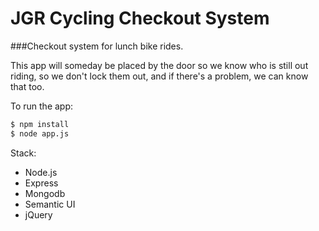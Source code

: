 JGR Cycling Checkout System
================

###Checkout system for lunch bike rides.  

This app will someday be placed by the door so we know who is still out riding, so we don't lock them out, and if there's a problem, we can know that too.

To run the app:
```bash
$ npm install
$ node app.js
```


Stack:
- Node.js
- Express
- Mongodb
- Semantic UI
- jQuery
